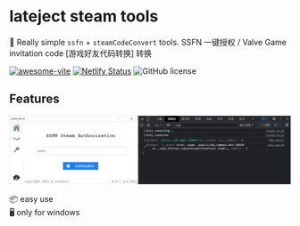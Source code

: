 # lateject steam tools

🥳 Really simple `ssfn` + `steamCodeConvert` tools. 
 SSFN 一键授权 / Valve Game invitation code [游戏好友代码转换] 转换

[![awesome-vite](https://awesome.re/mentioned-badge.svg)]()
[![Netlify Status](https://api.netlify.com/api/v1/badges/ae3863e3-1aec-4eb1-8f9f-1890af56929d/deploy-status)]()
![GitHub license](https://img.shields.io/github/license/caoxiemeihao/electron-vite-vue?style=flat)


## Features
[![preview](https://raw.githubusercontent.com/NaCoLiu/Lateject/main/readme.png)](https://nco.im)

📦 easy use  
🖥 only for windows




